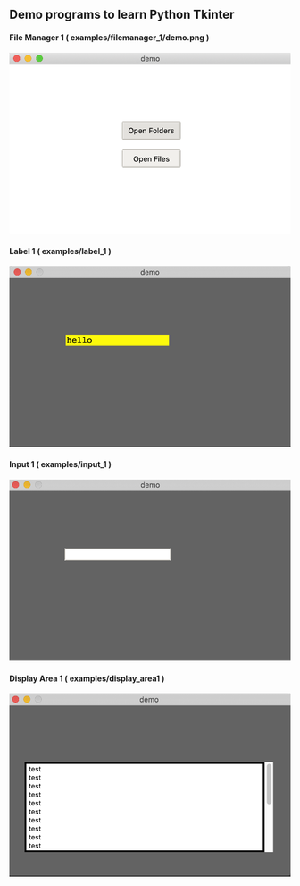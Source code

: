 ## Demo programs to learn Python Tkinter

#### File Manager 1 ( examples/filemanager_1/demo.png )

![](examples/filemanager_1/demo.png)

#### Label 1 ( examples/label_1 )

![](examples/label_1/demo.png)

#### Input 1 ( examples/input_1 )

![](examples/input_1/demo.png)

#### Display Area 1 ( examples/display_area1 )

![](examples/display_area1/demo.png)
